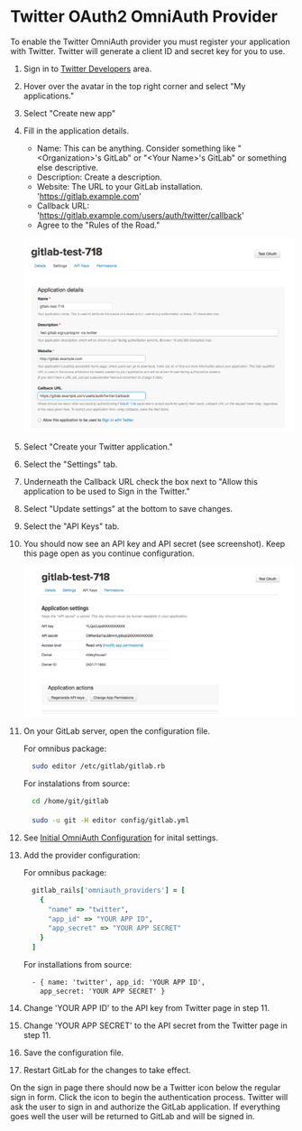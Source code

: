 # Twitter OAuth2 OmniAuth Provider

To enable the Twitter OmniAuth provider you must register your application with Twitter. Twitter will generate a client ID and secret key for you to use.

1.  Sign in to [Twitter Developers](https://dev.twitter.com/) area.

1.  Hover over the avatar in the top right corner and select "My applications."

1.  Select "Create new app"

1.  Fill in the application details.
    - Name: This can be anything. Consider something like "\<Organization\>'s GitLab" or "\<Your Name\>'s GitLab" or
    something else descriptive.
    - Description: Create a description.
    - Website: The URL to your GitLab installation. 'https://gitlab.example.com'
    - Callback URL: 'https://gitlab.example.com/users/auth/twitter/callback'
    - Agree to the "Rules of the Road."

    ![Twitter App Details](twitter_app_details.png)
1.  Select "Create your Twitter application."

1.  Select the "Settings" tab.

1.  Underneath the Callback URL check the box next to "Allow this application to be used to Sign in the Twitter."

1.  Select "Update settings" at the bottom to save changes.

1.  Select the "API Keys" tab.

1.  You should now see an API key and API secret (see screenshot). Keep this page open as you continue configuration.

    ![Twitter app](twitter_app_api_keys.png)

1.  On your GitLab server, open the configuration file.

    For omnibus package:

    ```sh
      sudo editor /etc/gitlab/gitlab.rb
    ```

    For instalations from source:

    ```sh
      cd /home/git/gitlab

      sudo -u git -H editor config/gitlab.yml
    ```

1.  See [Initial OmniAuth Configuration](README.md#initial-omniauth-configuration) for inital settings.

1.  Add the provider configuration:

    For omnibus package:

    ```ruby
      gitlab_rails['omniauth_providers'] = [
        {
          "name" => "twitter",
          "app_id" => "YOUR APP ID",
          "app_secret" => "YOUR APP SECRET"
        }
      ]
    ```

    For installations from source:

    ```
      - { name: 'twitter', app_id: 'YOUR APP ID',
        app_secret: 'YOUR APP SECRET' }
    ```

1.  Change 'YOUR APP ID' to the API key from Twitter page in step 11.

1.  Change 'YOUR APP SECRET' to the API secret from the Twitter page in step 11.

1.  Save the configuration file.

1.  Restart GitLab for the changes to take effect.

On the sign in page there should now be a Twitter icon below the regular sign in form. Click the icon to begin the authentication process. Twitter will ask the user to sign in and authorize the GitLab application. If everything goes well the user will be returned to GitLab and will be signed in.
